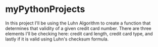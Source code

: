 # myPythonProjects

In this project I'll be using the Luhn Algorithm to create a function that determines that validity of a
given credit card number. There are three elements I'll be checking here: credit card length, credit card
type, and lastly if it is valid using Luhn's checksum formula.
